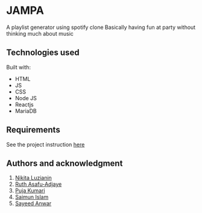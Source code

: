 # JAMPA

A playlist generator using spotify clone
Basically having fun at party without thinking much about music

## Technologies used

Built with:

- HTML
- JS
- CSS
- Node JS
- Reactjs
- MariaDB

## Requirements

See the project instruction [here](https://unelmacloud.com/drive/s/pkvQo8OdksJ91PJWOqAWrzgDrjOsMM)

<!-- ## Setup and usage

Live page [here](https://github.com/margittennosaar/markdown_study_materials)

## Screenshot

## Sources

- [GitHub Guides - masterin markdown](https://guides.github.com/features/mastering-markdown/)
- [Make a README](https://www.makeareadme.com/) -->

## Authors and acknowledgment

1. [Nikita Luzianin](https://github.com/nikiluzianin)
1. [Ruth Asafu-Adjaye](https://github.com/RuthieRuth)
1. [Puja Kumari](https://github.com/Pujakumari1511)
1. [Saimun Islam](https://github.com/plabon013)
1. [Sayeed Anwar](https://github.com/iamharryda)
